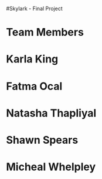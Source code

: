 #Skylark - Final Project

# Team Members
# Karla King
# Fatma Ocal
# Natasha Thapliyal
# Shawn Spears
# Micheal Whelpley
